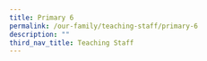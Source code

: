 ```yaml
---
title: Primary 6
permalink: /our-family/teaching-staff/primary-6
description: ""
third_nav_title: Teaching Staff
---
```

